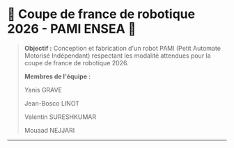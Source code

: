 # 🔧 Coupe de france de robotique 2026 - PAMI ENSEA 🔩

> **Objectif :** Conception et fabrication d'un robot PAMI (Petit Automate Motorisé Indépendant) respectant les modalité attendues pour la coupe de france de robotique 2026.
> 
> **Membres de l'équipe :**
> 
> Yanis GRAVE
> 
> Jean-Bosco LINOT
> 
> Valentin SURESHKUMAR
> 
> Mouaad NEJJARI

---
